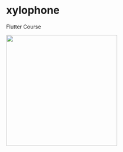 # xylophone

Flutter Course


<img src="https://user-images.githubusercontent.com/50651962/117497690-0b9d3100-af8e-11eb-9db0-ea5c7e0d0447.png" width="300">
